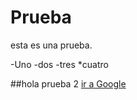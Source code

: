 # Prueba
esta es una prueba.

-Uno
-dos
-tres
*cuatro

##hola
 prueba 2
[ ir a Google](https://www.google.es/)
